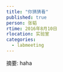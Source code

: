 ```yaml
---
title: "你猜猜看"
published: true
person: 张韬
rtime: 2016年8月10日
rlocation: 实验室
categories:
  - labmeeting
---
```


摘要:
haha
